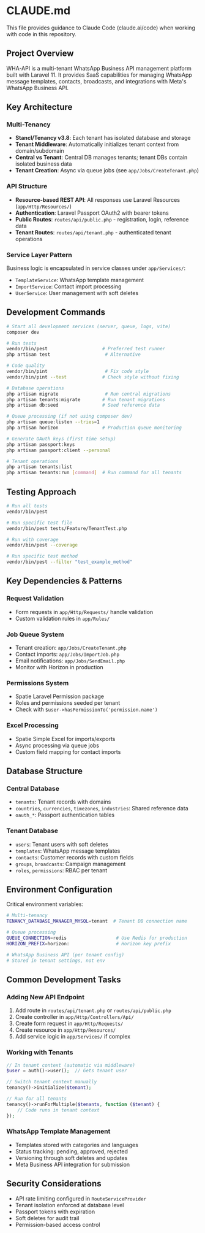 # CLAUDE.md

This file provides guidance to Claude Code (claude.ai/code) when working with code in this repository.

## Project Overview

WHA-API is a multi-tenant WhatsApp Business API management platform built with Laravel 11. It provides SaaS capabilities for managing WhatsApp message templates, contacts, broadcasts, and integrations with Meta's WhatsApp Business API.

## Key Architecture

### Multi-Tenancy
- **Stancl/Tenancy v3.8**: Each tenant has isolated database and storage
- **Tenant Middleware**: Automatically initializes tenant context from domain/subdomain
- **Central vs Tenant**: Central DB manages tenants; tenant DBs contain isolated business data
- **Tenant Creation**: Async via queue jobs (see `app/Jobs/CreateTenant.php`)

### API Structure
- **Resource-based REST API**: All responses use Laravel Resources (`app/Http/Resources/`)
- **Authentication**: Laravel Passport OAuth2 with bearer tokens
- **Public Routes**: `routes/api/public.php` - registration, login, reference data
- **Tenant Routes**: `routes/api/tenant.php` - authenticated tenant operations

### Service Layer Pattern
Business logic is encapsulated in service classes under `app/Services/`:
- `TemplateService`: WhatsApp template management
- `ImportService`: Contact import processing
- `UserService`: User management with soft deletes

## Development Commands

```bash
# Start all development services (server, queue, logs, vite)
composer dev

# Run tests
vendor/bin/pest                    # Preferred test runner
php artisan test                    # Alternative

# Code quality
vendor/bin/pint                     # Fix code style
vendor/bin/pint --test             # Check style without fixing

# Database operations
php artisan migrate                 # Run central migrations
php artisan tenants:migrate        # Run tenant migrations
php artisan db:seed                # Seed reference data

# Queue processing (if not using composer dev)
php artisan queue:listen --tries=1
php artisan horizon                # Production queue monitoring

# Generate OAuth keys (first time setup)
php artisan passport:keys
php artisan passport:client --personal

# Tenant operations
php artisan tenants:list
php artisan tenants:run [command]  # Run command for all tenants
```

## Testing Approach

```bash
# Run all tests
vendor/bin/pest

# Run specific test file
vendor/bin/pest tests/Feature/TenantTest.php

# Run with coverage
vendor/bin/pest --coverage

# Run specific test method
vendor/bin/pest --filter "test_example_method"
```

## Key Dependencies & Patterns

### Request Validation
- Form requests in `app/Http/Requests/` handle validation
- Custom validation rules in `app/Rules/`

### Job Queue System
- Tenant creation: `app/Jobs/CreateTenant.php`
- Contact imports: `app/Jobs/ImportJob.php`
- Email notifications: `app/Jobs/SendEmail.php`
- Monitor with Horizon in production

### Permissions System
- Spatie Laravel Permission package
- Roles and permissions seeded per tenant
- Check with `$user->hasPermissionTo('permission.name')`

### Excel Processing
- Spatie Simple Excel for imports/exports
- Async processing via queue jobs
- Custom field mapping for contact imports

## Database Structure

### Central Database
- `tenants`: Tenant records with domains
- `countries`, `currencies`, `timezones`, `industries`: Shared reference data
- `oauth_*`: Passport authentication tables

### Tenant Database
- `users`: Tenant users with soft deletes
- `templates`: WhatsApp message templates
- `contacts`: Customer records with custom fields
- `groups`, `broadcasts`: Campaign management
- `roles`, `permissions`: RBAC per tenant

## Environment Configuration

Critical environment variables:
```bash
# Multi-tenancy
TENANCY_DATABASE_MANAGER_MYSQL=tenant  # Tenant DB connection name

# Queue processing
QUEUE_CONNECTION=redis                  # Use Redis for production
HORIZON_PREFIX=horizon:                 # Horizon key prefix

# WhatsApp Business API (per tenant config)
# Stored in tenant settings, not env
```

## Common Development Tasks

### Adding New API Endpoint
1. Add route in `routes/api/tenant.php` or `routes/api/public.php`
2. Create controller in `app/Http/Controllers/Api/`
3. Create form request in `app/Http/Requests/`
4. Create resource in `app/Http/Resources/`
5. Add service logic in `app/Services/` if complex

### Working with Tenants
```php
// In tenant context (automatic via middleware)
$user = auth()->user();  // Gets tenant user

// Switch tenant context manually
tenancy()->initialize($tenant);

// Run for all tenants
tenancy()->runForMultiple($tenants, function ($tenant) {
    // Code runs in tenant context
});
```

### WhatsApp Template Management
- Templates stored with categories and languages
- Status tracking: pending, approved, rejected
- Versioning through soft deletes and updates
- Meta Business API integration for submission

## Security Considerations

- API rate limiting configured in `RouteServiceProvider`
- Tenant isolation enforced at database level
- Passport tokens with expiration
- Soft deletes for audit trail
- Permission-based access control